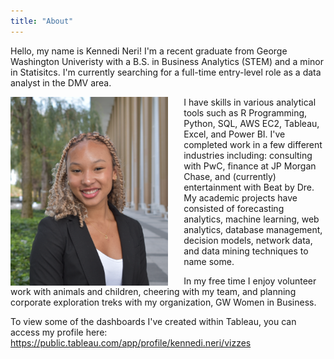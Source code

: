 ```yaml
---
title: "About"
---
```


Hello, my name is Kennedi Neri! I'm a recent graduate from George Washington Univeristy with a B.S. in Business Analytics (STEM) and a minor in Statisitcs. I'm currently searching for a full-time entry-level role as a data analyst in the DMV area. 

<div style="width: 100%;">
    <img align="left" src="https://github.com/kennedineri/skills-github-pages/blob/headshot/Cropped%20Headshot.png?raw=true" alt="Headshot" style="width: 50%; float: left; margin-right: 5%;">
</div>

I have skills in various analytical tools such as R Programming, Python, SQL, AWS EC2, Tableau, Excel, and Power BI. I've completed work in a few different industries including: consulting with PwC, finance at JP Morgan Chase, and (currently) entertainment with Beat by Dre. My academic projects have consisted of forecasting analytics, machine learning, web analytics, database management, decision models, network data, and data mining techniques to name some. 

In my free time I enjoy volunteer work with animals and children, cheering with my team, and planning corporate exploration treks with my organization, GW Women in Business. 

To view some of the dashboards I've created within Tableau, you can access my profile here: https://public.tableau.com/app/profile/kennedi.neri/vizzes
